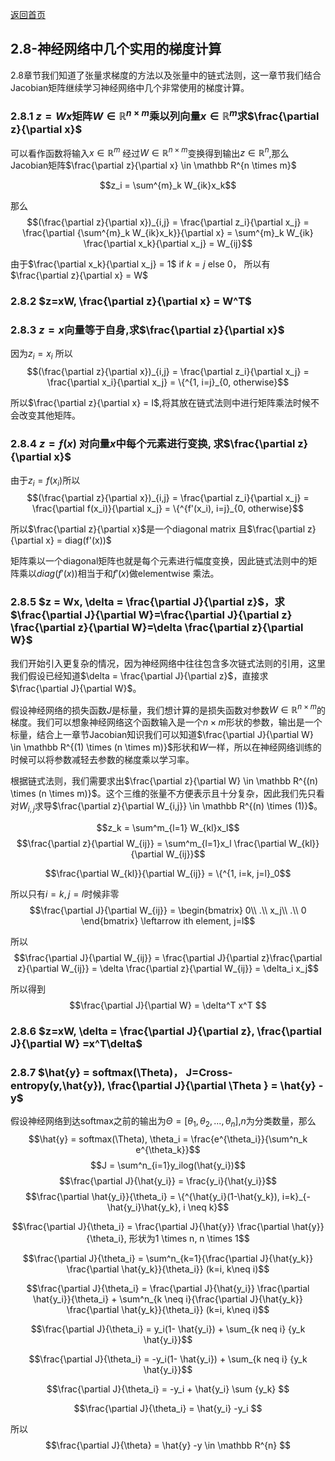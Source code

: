[返回首页](../README.md)

## 2.8-神经网络中几个实用的梯度计算

2.8章节我们知道了张量求梯度的方法以及张量中的链式法则，这一章节我们结合Jacobian矩阵继续学习神经网络中几个非常使用的梯度计算。

### 2.8.1 $z = Wx$矩阵$W \in \mathbb R^{n \times m}$乘以列向量$x \in \mathbb R^m$求$\frac{\partial z}{\partial x}$

可以看作函数将输入$x \in \mathbb R^m$ 经过$W \in \mathbb R^{n \times m}$变换得到输出$z \in \mathbb R^n$,那么Jacobian矩阵$\frac{\partial z}{\partial x} \in \mathbb R^{n \times m}$

$$z_i = \sum^{m}_k W_{ik}x_k$$

那么
$$(\frac{\partial z}{\partial x})_{i,j} = \frac{\partial z_i}{\partial x_j} = \frac{\partial {\sum^{m}_k W_{ik}x_k}}{\partial x} = \sum^{m}_k W_{ik} \frac{\partial x_k}{\partial x_j} = W_{ij}$$

由于$\frac{\partial x_k}{\partial x_j} = 1$ if $k = j$ else 0， 所以有$\frac{\partial z}{\partial x} = W$

### 2.8.2 $z=xW, \frac{\partial z}{\partial x} = W^T$

### 2.8.3 $z=x$向量等于自身,求$\frac{\partial z}{\partial x}$

因为$z_i = x_i$ 所以
$$(\frac{\partial z}{\partial x})_{i,j} = \frac{\partial z_i}{\partial x_j} = \frac{\partial x_i}{\partial x_j} = \{^{1, i=j}_{0, otherwise}$$

所以$\frac{\partial z}{\partial x} = I$,将其放在链式法则中进行矩阵乘法时候不会改变其他矩阵。

### 2.8.4 $z = f(x)$ 对向量$x$中每个元素进行变换, 求$\frac{\partial z}{\partial x}$
由于$z_i = f(x_i)$所以
$$(\frac{\partial z}{\partial x})_{i,j} = \frac{\partial z_i}{\partial x_j} = \frac{\partial f(x_i)}{\partial x_j} = \{^{f'(x_i), i=j}_{0, otherwise}$$

所以$\frac{\partial z}{\partial x}$是一个diagonal matrix 且$\frac{\partial z}{\partial x} = diag(f'(x))$

矩阵乘以一个diagonal矩阵也就是每个元素进行幅度变换，因此链式法则中的矩阵乘以$diag(f'(x))$相当于和$f'(x)$做elementwise 乘法。

### 2.8.5 $z = Wx, \delta = \frac{\partial J}{\partial z}$，求$\frac{\partial J}{\partial W}=\frac{\partial J}{\partial z} \frac{\partial z}{\partial W}=\delta \frac{\partial z}{\partial W}$

我们开始引入更复杂的情况，因为神经网络中往往包含多次链式法则的引用，这里我们假设已经知道$\delta = \frac{\partial J}{\partial z}$，直接求$\frac{\partial J}{\partial W}$。

假设神经网络的损失函数$J$是标量，我们想计算的是损失函数对参数$W \in \mathbb R^{n \times m}$的梯度。我们可以想象神经网络这个函数输入是一个$n \times m$形状的参数，输出是一个标量，结合上一章节Jacobian知识我们可以知道$\frac{\partial J}{\partial W} \in \mathbb R^{(1) \times (n \times m)}$形状和$W$一样，所以在神经网络训练的时候可以将参数减轻去参数的梯度乘以学习率。

根据链式法则，我们需要求出$\frac{\partial z}{\partial W} \in \mathbb R^{(n) \times (n \times m)}$。这个三维的张量不方便表示且十分复杂，因此我们先只看对$W_{i,j}$求导$\frac{\partial z}{\partial W_{i,j}} \in \mathbb R^{(n) \times (1)}$。

$$z_k = \sum^m_{l=1}  W_{kl}x_l$$
$$\frac{\partial z}{\partial W_{ij}} = \sum^m_{l=1}x_l \frac{\partial W_{kl}}{\partial W_{ij}}$$

$$\frac{\partial W_{kl}}{\partial W_{ij}} = \{^{1, i=k, j=l}_0$$

所以只有$i=k, j=l$时候非零
$$\frac{\partial J}{\partial W_{ij}} = \begin{bmatrix}
0\\ 
.\\ 
x_j\\ 
.\\ 
0
\end{bmatrix} \leftarrow  ith element, j=l$$

所以
$$\frac{\partial J}{\partial W_{ij}} = \frac{\partial J}{\partial z}\frac{\partial z}{\partial W_{ij}} = \delta \frac{\partial z}{\partial W_{ij}} = \delta_i x_j$$

所以得到
$$\frac{\partial J}{\partial W} = \delta^T x^T $$

### 2.8.6 $z=xW, \delta = \frac{\partial J}{\partial z}, \frac{\partial J}{\partial W} =x^T\delta$

### 2.8.7 $\hat{y} =  softmax(\Theta)， J=Cross-entropy(y,\hat{y}), \frac{\partial J}{\partial \Theta } = \hat{y} - y$

假设神经网络到达softmax之前的输出为$\Theta = [\theta_1, \theta_2, ..., \theta_n]$,$n$为分类数量，那么
$$\hat{y} = softmax(\Theta), \theta_i = \frac{e^{\theta_i}}{\sum^n_k e^{\theta_k}}$$
$$J = \sum^n_{i=1}y_ilog(\hat{y_i})$$
$$\frac{\partial J}{\hat{y_i}} = \frac{y_i}{\hat{y_i}}$$
$$\frac{\partial \hat{y_i}}{\theta_i} = \{^{\hat{y_i}(1-\hat{y_k}), i=k}_{-\hat{y_i}\hat{y_k}, i \neq k}$$

$$\frac{\partial J}{\theta_i} = \frac{\partial J}{\hat{y}} \frac{\partial \hat{y}}{\theta_i}, 形状为1 \times n, n \times 1$$

$$\frac{\partial J}{\theta_i} = \sum^n_{k=1}{\frac{\partial J}{\hat{y_k}} \frac{\partial \hat{y_k}}{\theta_i}} (k=i, k\neq i)$$

$$\frac{\partial J}{\theta_i} = \frac{\partial J}{\hat{y_i}} \frac{\partial \hat{y_i}}{\theta_i} + \sum^n_{k \neq  i}{\frac{\partial J}{\hat{y_k}} \frac{\partial \hat{y_k}}{\theta_i}} (k=i, k\neq i)$$

$$\frac{\partial J}{\theta_i} = y_i(1- \hat{y_i}) + \sum_{k neq i} {y_k \hat{y_i}}$$

$$\frac{\partial J}{\theta_i} = -y_i(1- \hat{y_i}) + \sum_{k neq i} {y_k \hat{y_i}}$$

$$\frac{\partial J}{\theta_i} = -y_i + \hat{y_i} \sum {y_k} $$

$$\frac{\partial J}{\theta_i} = \hat{y_i} -y_i  $$

所以
$$\frac{\partial J}{\theta} = \hat{y} -y \in \mathbb R^{n}  $$